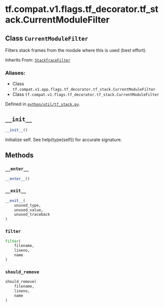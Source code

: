 <div itemscope itemtype="http://developers.google.com/ReferenceObject">
<meta itemprop="name" content="tf.compat.v1.flags.tf_decorator.tf_stack.CurrentModuleFilter" />
<meta itemprop="path" content="Stable" />
<meta itemprop="property" content="__enter__"/>
<meta itemprop="property" content="__exit__"/>
<meta itemprop="property" content="__init__"/>
<meta itemprop="property" content="filter"/>
<meta itemprop="property" content="should_remove"/>
</div>

# tf.compat.v1.flags.tf_decorator.tf_stack.CurrentModuleFilter

## Class `CurrentModuleFilter`

Filters stack frames from the module where this is used (best effort).

Inherits From: [`StackTraceFilter`](../../../../../../tf/compat/v1/flags/tf_decorator/tf_stack/StackTraceFilter.md)

### Aliases:

* Class `tf.compat.v1.app.flags.tf_decorator.tf_stack.CurrentModuleFilter`
* Class `tf.compat.v1.flags.tf_decorator.tf_stack.CurrentModuleFilter`



Defined in [`python/util/tf_stack.py`](/code/stable/tensorflow/python/util/tf_stack.py).

<!-- Placeholder for "Used in" -->


<h2 id="__init__"><code>__init__</code></h2>

``` python
__init__()
```

Initialize self.  See help(type(self)) for accurate signature.




## Methods

<h3 id="__enter__"><code>__enter__</code></h3>

``` python
__enter__()
```




<h3 id="__exit__"><code>__exit__</code></h3>

``` python
__exit__(
    unused_type,
    unused_value,
    unused_traceback
)
```




<h3 id="filter"><code>filter</code></h3>

``` python
filter(
    filename,
    lineno,
    name
)
```




<h3 id="should_remove"><code>should_remove</code></h3>

``` python
should_remove(
    filename,
    lineno,
    name
)
```






